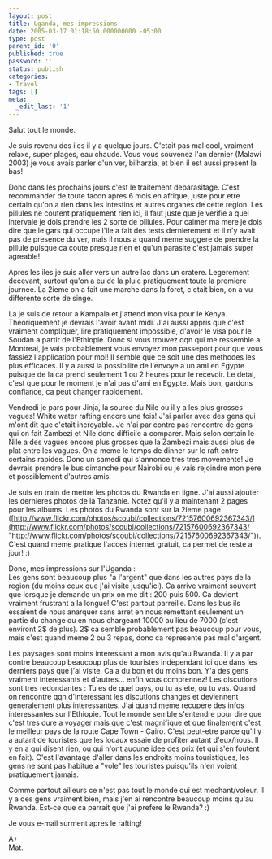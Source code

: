 ```yaml
---
layout: post
title: Uganda, mes impressions
date: 2005-03-17 01:18:50.000000000 -05:00
type: post
parent_id: '0'
published: true
password: ''
status: publish
categories:
- Travel
tags: []
meta:
  _edit_last: '1'
---
```

Salut tout le monde.

Je suis revenu des iles il y a quelque jours. C'etait pas mal cool, vraiment relaxe, super plages, eau chaude. Vous vous souvenez l'an dernier (Malawi 2003) je vous avais parler d'un ver, bilharzia, et bien il est aussi present la bas!

<!--more-->

Donc dans les prochains jours c'est le traitement deparasitage. C'est recommander de toute facon apres 6 mois en afrique, juste pour etre certain qu'on a rien dans les intestins et autres organes de cette region. Les pillules ne coutent pratiquement rien ici, il faut juste que je verifie a quel intervale je dois prendre les 2 sorte de pillules. Pour calmer ma mere je dois dire que le gars qui occupe l'ile a fait des tests dernierement et il n'y avait pas de presence du ver, mais il nous a quand meme suggere de prendre la pillule puisque ca coute presque rien et qu'un parasite c'est jamais super agreable!

Apres les iles je suis aller vers un autre lac dans un cratere. Legerement decevant, surtout qu'on a eu de la pluie pratiquement toute la premiere journee. La 2ieme on a fait une marche dans la foret, c'etait bien, on a vu differente sorte de singe.

La je suis de retour a Kampala et j'attend mon visa pour le Kenya. Theoriquement je devrais l'avoir avant midi. J'ai aussi appris que c'est vraiment compliquer, lire pratiquement impossible, d'avoir le visa pour le Soudan a partir de l'Ethiopie. Donc si vous trouvez qqn qui me ressemble a Montreal, je vais probablement vous envoyez mon passeport pour que vous fassiez l'application pour moi! Il semble que ce soit une des methodes les plus efficaces. Il y a aussi la possibilite de l'envoye a un ami en Egypte puisque de la ca prend seulement 1 ou 2 heures pour le recevoir. Le detai, c'est que pour le moment je n'ai pas d'ami en Egypte. Mais bon, gardons confiance, ca peut changer rapidement.

Vendredi je pars pour Jinja, la source du Nile ou il y a les plus grosses vagues! White water rafting encore une fois! J'ai parler avec des gens qui m'ont dit que c'etait incroyable. Je n'ai par contre pas rencontre de gens qui on fait Zambezi et Nile donc difficile a comparer. Mais selon certain le Nile a des vagues encore plus grosses que la Zambezi mais aussi plus de plat entre les vagues. On a meme le temps de dinner sur le raft entre certains rapides. Donc un samedi qui s'annonce tres tres movemente! Je devrais prendre le bus dimanche pour Nairobi ou je vais rejoindre mon pere et possiblement d'autres amis.

Je suis en train de mettre les photos du Rwanda en ligne. J'ai aussi ajouter les dernieres photos de la Tanzanie. Notez qu'il y a maintenant 2 pages pour les albums. Les photos du Rwanda sont sur la 2ieme page ([http://www.flickr.com/photos/scoubi/collections/72157600692367343/](http://www.flickr.com/photos/scoubi/collections/72157600692367343/ "http://www.flickr.com/photos/scoubi/collections/72157600692367343/")). C'est quand meme pratique l'acces internet gratuit, ca permet de reste a jour! :)

Donc, mes impressions sur l'Uganda :  
Les gens sont beaucoup plus "a l'argent" que dans les autres pays de la region (du moins ceux que j'ai visite jusqu'ici). Ca arrive vraiment souvent que lorsque je demande un prix on me dit : 200 puis 500. Ca devient vraiment frustrant a la longue! C'est partout parreille. Dans les bus ils essaient de nous anarquer sans arret en nous remettant seulement un partie du change ou en nous chargeant 10000 au lieu de 7000 (c'est environt 2$ de plus). 2$ ca semble probablement pas beaucoup pour vous, mais c'est quand meme 2 ou 3 repas, donc ca represente pas mal d'argent.

Les paysages sont moins interessant a mon avis qu'au Rwanda. Il y a par contre beaucoup beaucoup plus de touristes independant ici que dans les derniers pays que j'ai visite. Ca a du bon et du moins bon. Y'a des gens vraiment interessants et d'autres... enfin vous comprennez! Les discutions sont tres redondantes : Tu es de quel pays, ou tu as ete, ou tu vas. Quand on rencontre qqn d'interessant les discutions changes et deviennent generalement plus interessantes. J'ai quand meme recupere des infos interessantes sur l'Ethiopie. Tout le monde semble s'entendre pour dire que c'est tres dure a voyager mais que c'est magnifique et que finalement c'est le meilleur pays de la route Cape Town - Cairo. C'est peut-etre parce qu'il y a autant de touristes que les locaux essaie de profiter autant d'eux/nous. Il y en a qui disent rien, ou qui n'ont aucune idee des prix (et qui s'en foutent en fait). C'est l'avantage d'aller dans les endroits moins touristiques, les gens ne sont pas habitue a "vole" les touristes puisqu'ils n'en voient pratiquement jamais.

Comme partout ailleurs ce n'est pas tout le monde qui est mechant/voleur. Il y a des gens vraiment bien, mais j'en ai rencontre beaucoup moins qu'au Rwanda. Est-ce que ca parrait que j'ai prefere le Rwanda? :)

Je vous e-mail surment apres le rafting!

A+  
Mat.

